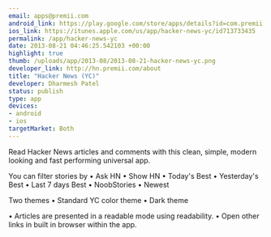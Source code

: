 ```yaml
--- 
email: apps@premii.com
android_link: https://play.google.com/store/apps/details?id=com.premii.hn
ios_link: https://itunes.apple.com/us/app/hacker-news-yc/id713733435
permalink: /app/hacker-news-yc
date: 2013-08-21 04:46:25.542103 +00:00
highlight: true
thumb: /uploads/app/2013-08/2013-08-21-hacker-news-yc.png
developer_link: http://hn.premii.com/about
title: "Hacker News (YC)"
developer: Dharmesh Patel
status: publish
type: app
devices: 
- android
- ios
targetMarket: Both
---
```


Read Hacker News articles and comments with this clean, simple, modern looking and fast performing universal app.

You can filter stories by
• Ask HN
• Show HN
• Today's Best
• Yesterday's Best
• Last 7 days Best
• NoobStories
• Newest

Two themes
• Standard YC color theme
• Dark theme

• Articles are presented in a readable mode using readability.
• Open other links in built in browser within the app.
